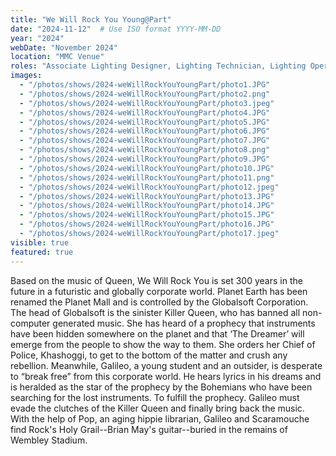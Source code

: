 ```yaml
---
title: "We Will Rock You Young@Part"
date: "2024-11-12"  # Use ISO format YYYY-MM-DD
year: "2024"
webDate: "November 2024"
location: "MMC Venue"
roles: "Associate Lighting Designer, Lighting Technician, Lighting Operator"
images:
  - "/photos/shows/2024-weWillRockYouYoungPart/photo1.JPG"
  - "/photos/shows/2024-weWillRockYouYoungPart/photo2.png"
  - "/photos/shows/2024-weWillRockYouYoungPart/photo3.jpeg"
  - "/photos/shows/2024-weWillRockYouYoungPart/photo4.JPG"
  - "/photos/shows/2024-weWillRockYouYoungPart/photo5.JPG"
  - "/photos/shows/2024-weWillRockYouYoungPart/photo6.JPG"
  - "/photos/shows/2024-weWillRockYouYoungPart/photo7.JPG"
  - "/photos/shows/2024-weWillRockYouYoungPart/photo8.png"
  - "/photos/shows/2024-weWillRockYouYoungPart/photo9.JPG"
  - "/photos/shows/2024-weWillRockYouYoungPart/photo10.JPG"
  - "/photos/shows/2024-weWillRockYouYoungPart/photo11.png"
  - "/photos/shows/2024-weWillRockYouYoungPart/photo12.jpeg"
  - "/photos/shows/2024-weWillRockYouYoungPart/photo13.JPG"
  - "/photos/shows/2024-weWillRockYouYoungPart/photo14.JPG"
  - "/photos/shows/2024-weWillRockYouYoungPart/photo15.JPG"
  - "/photos/shows/2024-weWillRockYouYoungPart/photo16.JPG"
  - "/photos/shows/2024-weWillRockYouYoungPart/photo17.jpeg"
visible: true
featured: true
---
```

Based on the music of Queen, We Will Rock You is set 300 years in the future in a futuristic and globally corporate world. Planet Earth has been renamed the Planet Mall and is controlled by the Globalsoft Corporation. The head of Globalsoft is the sinister Killer Queen, who has banned all non-computer generated music. She has heard of a prophecy that instruments have been hidden somewhere on the planet and that ‘The Dreamer’ will emerge from the people to show the way to them. She orders her Chief of Police, Khashoggi, to get to the bottom of the matter and crush any rebellion. Meanwhile, Galileo, a young student and an outsider, is desperate to “break free” from this corporate world. He hears lyrics in his dreams and is heralded as the star of the prophecy by the Bohemians who have been searching for the lost instruments. To fulfill the prophecy. Galileo must evade the clutches of the Killer Queen and finally bring back the music. With the help of Pop, an aging hippie librarian, Galileo and Scaramouche find Rock's Holy Grail--Brian May's guitar--buried in the remains of Wembley Stadium.